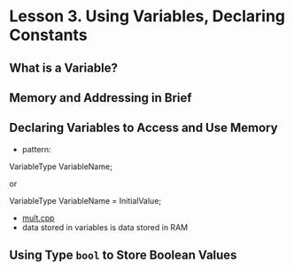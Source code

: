 # Lesson 3. Using Variables, Declaring Constants

## What is a Variable?

## Memory and Addressing in Brief

## Declaring Variables to Access and Use Memory

- pattern:

VariableType VariableName;

or 

VariableType VariableName = InitialValue;

- [mult.cpp](multi.cpp)
- data stored in variables is data stored in RAM

## Using Type `bool` to Store Boolean Values

